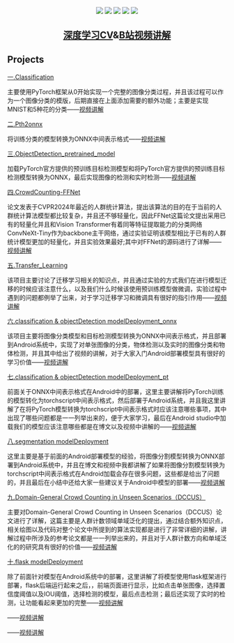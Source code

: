 <p align = "center">
	<a href = "https://blog.csdn.net/keep_trying_go/category_12736526.html"><img src = "https://img.shields.io/badge/Python-PyTorch-%23CC05FF"/></a>
	<a href = "https://blog.csdn.net/keep_trying_go/category_12736526.html"><img src = "https://img.shields.io/badge/PyTorch-Classification-%23CC05FF"/></a>
	<a href = "https://blog.csdn.net/keep_trying_go/category_12736526.html"><img src = "https://img.shields.io/badge/PyTorch-ObjectDetection-%23CC05FF"/></a>
	<a href = "https://blog.csdn.net/keep_trying_go/category_12736526.html"><img src = "https://img.shields.io/badge/PyTorch-CrowdCounting-%23CC05FF"/></a>
	<a href = "https://blog.csdn.net/keep_trying_go/category_12736526.html"><img src = "https://img.shields.io/badge/Android-modelDeployment-%23CC05FF"/></a>
</p>

<h2 align = "center"><a href = "https://blog.csdn.net/Keep_Trying_Go/article/details/140778634">深度学习CV</a>&<a href = "https://www.bilibili.com/video/BV1E2vMeTEkr/?vd_source=b2eaaddb2c69bf42517a2553af8444ab">B站视频讲解</a></h2>

<p></p>
<h2>Projects</h2>
<a text-decoration="none" href = "https://blog.csdn.net/Keep_Trying_Go/article/details/140778634" >一.Classification</a><br/><p>主要使用PyTorch框架从0开始实现一个完整的图像分类过程，并且该过程可以作为一个图像分类的模版，后期直接在上面添加需要的额外功能；主要是实现MNIST和5种花的分类——<a href = "https://www.bilibili.com/video/BV1E2vMeTEkr/">视频讲解</a></p>

<a text-decoration="none" href = "https://mydreamambitious.blog.csdn.net/article/details/141189496" >二.Pth2onnx</a><br/><p>将训练分类的模型转换为ONNX中间表示格式——<a href = "https://www.bilibili.com/video/BV1E2vMeTEkr?p=8">视频讲解</a></p>

<a text-decoration="none" href = "https://mydreamambitious.blog.csdn.net/article/details/141264876" >三.ObjectDetection_pretrained_model</a><br/><p>加载PyTorch官方提供的预训练目标检测模型和将PyTorch官方提供的预训练目标检测模型转换为ONNX，最后实现图像的检测和实时检测——<a href = "https://www.bilibili.com/video/BV1YBeGeNEtX?p=1">视频讲解</a></p>

<a text-decoration="none" href = "https://mydreamambitious.blog.csdn.net/article/details/141355068" >四.CrowdCounting-FFNet</a><br/><p>论文发表于CVPR2024年最近的人群统计算法，提出该算法的目的在于当前的人群统计算法模型都比较复杂，并且还不够轻量化，因此FFNet这篇论文提出采用已有的轻量化并且和Vision Transformer有着同等特征提取能力的分类网络ConvNeXt-Tiny作为backbone主干网络，通过实验证明该模型相比于已有的人群统计模型更加的轻量化，并且实验效果最好;其中对FFNet的源码进行了详解——<a href = "https://www.bilibili.com/video/BV1N2WHesEPr?p=1">视频讲解</a></p>

<a text-decoration="none" href = "https://mydreamambitious.blog.csdn.net/article/details/142053166" >五.Transfer_Learning</a><br/><p>该项目主要讨论了迁移学习相关的知识点，并且通过实验的方式我们在进行模型迁移的时候应该注意什么，以及我们什么时候该使用预训练模型做微调，实验过程中遇到的问题都例举了出来，对于学习迁移学习和微调具有很好的指引作用——<a href = "https://www.bilibili.com/video/BV1CGtNe7Esj/?vd_source=b2eaaddb2c69bf42517a2553af8444ab">视频讲解</a></p>

<a text-decoration="none" href = "https://mydreamambitious.blog.csdn.net/article/details/142208427" >六.classification & objectDetection modelDeployment_onnx</a><br/><p>该项目主要将图像分类模型和目标检测模型转换为ONNX中间表示格式，并且部署到Android系统中，实现了对单张图像的分类，物体检测以及实时的图像分类和物体检测，并且其中给出了视频的讲解，对于大家入门Android部署模型具有很好的学习价值——<a href = "https://www.bilibili.com/video/BV1jjsvejEu2?p=1">视频讲解</a></p>

<a text-decoration="none" href = "https://mydreamambitious.blog.csdn.net/article/details/142523816" >七.classification & objectDetection modelDeployment_pt</a><br/><p>前面关于ONNX中间表示格式在Android中的部署，这里主要讲解将PyTorch训练的模型转化为torchscript中间表示格式，然后部署于Android系统，并且我这里讲解了在将PyTorch模型转换为torchscript中间表示格式时应该注意哪些事项，其中出现了哪些问题都是一一列举出来的，便于大家学习，最后在Android studio中加载我们的模型应该注意哪些都是在博文以及视频中讲解的——<a href = "https://www.bilibili.com/video/BV1jjsvejEu2?p=4">视频讲解</a></p>

<a text-decoration="none" href = "https://mydreamambitious.blog.csdn.net/article/details/142708948" >八.segmentation modelDeployment</a><br/><p>这里主要是基于前面的Android部署模型的经验，将图像分割模型转换为ONNX部署到Android系统中，并且在博文和视频中我都讲解了如果将图像分割模型转换为torchscript中间表示格式在Android加载会存在很多问题，这些都是给出了问题的，并且最后在小结中还给大家一些建议关于Android中模型的部署——<a href = "https://www.bilibili.com/video/BV1jjsvejEu2?p=5">视频讲解</a></p>

<a text-decoration="none" href = "https://mydreamambitious.blog.csdn.net/article/details/142730047" >九.Domain-General Crowd Counting in Unseen Scenarios（DCCUS）</a><p>主要对Domain-General Crowd Counting in Unseen Scenarios（DCCUS）论文进行了详解，这篇主要是人群计数领域单域泛化的提出，通过结合额外知识点，相关绘图以及代码对整个论文中所提到的算法实现都是进行了非常详细的讲解，讲解过程中所涉及的参考论文都是一一列举出来的，并且对于人群计数方向和单域泛化的的研究具有很好的价值——<a href = "https://www.bilibili.com/video/BV1N2WHesEPr?p=6">视频讲解</a></p>

<a text-decoration="none" href = "https://github.com/KeepTryingTo/DeepLearning/tree/main/modelDeployment/flask_modelDeployment_onnx" >十.flask modelDeployment</a><p>除了前面针对模型在Android系统中的部署，这里讲解了将模型使用flask框架进行部署，flask后端运行起来之后，，前端页面进行显示，比如点击单张图像，选择置信度阈值以及IOU阈值，选择检测的模型，最后点击检测；最后还实现了实时的检测，让功能看起来更加的完整——<a href = "https://www.bilibili.com/video/BV1jjsvejEu2?p=3">视频讲解</a></p>

<a text-decoration="none" href = "" ></a><p>——<a href = "">视频讲解</a></p>
<a text-decoration="none" href = "" ></a><p>——<a href = "">视频讲解</a></p>


